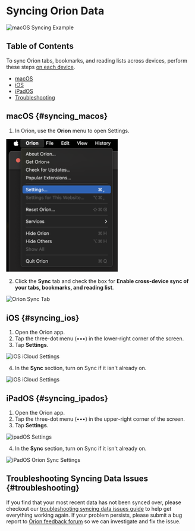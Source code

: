 # Syncing Orion Data

<img src="./media/macos_sync_example.png" width="300" alt="macOS Syncing Example"><br />

## Table of Contents

To sync Orion tabs, bookmarks, and reading lists across devices, perform these steps <u>on each device</u>.

- [macOS](#syncing_macos)
- [iOS](#syncing_ios)
- [iPadOS](#syncing_ipados)
- [Troubleshooting](#troubleshooting)

<a name="syncing_macos"></a>
## macOS  {#syncing_macos}

1. In Orion, use the **Orion** menu to open Settings.

<img src="./media/macos_orion_settings_menu.png" width="300" alt="Open Orion Settings"><br />

2. Click the **Sync** tab and check the box for **Enable cross-device sync of your tabs, bookmarks, and reading list**.

<img src="./media/macos_orion_sync_tab.png" width="500" alt="Orion Sync Tab"><br />

<a name="syncing_ios"></a>
## iOS  {#syncing_ios}

1. Open the Orion app.
2. Tap the three-dot menu (•••) in the lower-right corner of the screen.
3. Tap **Settings**.

<img src="./media/ios_settings.png" width="300" alt="iOS iCloud Settings"><br />

4. In the **Sync** section, turn on Sync if it isn't already on.

<img src="./media/ios_sync_settings.png" width="300" alt="iOS iCloud Settings"><br />

<a name="syncing_ipados"></a>
## iPadOS {#syncing_ipados}

1. Open the Orion app.
2. Tap the three-dot menu (•••) in the upper-right corner of the screen.
3. Tap **Settings**.

<img src="./media/ipados_settings.png" width="200" alt="ipadOS Settings"><br />

4. In the **Sync** section, turn on Sync if it isn't already on.

<img src="./media/ipados_sync_settings.png" width="500" alt="iPadOS Orion Sync Settings"><br />


<a name="troubleshooting"></a>
## Troubleshooting Syncing Data Issues {#troubleshooting}

If you find that your most recent data has not been synced over, please checkout our [troubleshooting syncing data issues guide](../support-and-community/troubleshooting/troubleshooting-syncing-data-issues.md) to help get everything working again. If your problem persists, please submit a bug report to [Orion feedback forum](https://orionfeedback.org) so we can investigate and fix the issue.
